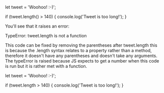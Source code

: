 let tweet = 'Woohoo! :-)';

if (tweet.length() > 140) {
  console.log('Tweet is too long!');
}

You'll see that it raises an error:

TypeError: tweet.length is not a function

This code can be fixed by removing the parentheses after tweet.length this is because the .length syntax relates to a property rather than a method, therefore it doesn't have any parentheses and doesn't take any arguments. The typeError is raised because JS expects to get a number when this code is run but it is rather met with a function.

let tweet = 'Woohoo! :-)';

if (tweet.length > 140) {
  console.log('Tweet is too long!');
}
